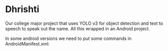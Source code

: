 # Dhrishti
Our college major project that uses YOLO v3 for object detection and text to speech to speak out the name. All this wrapped in an Android project.


In some android versions we need to put some commands in AndroidManifest.xml:

<uses-permission android:name="android.permission.READ_EXTERNAL_STORAGE"/>
<uses-permission android:name="android.permission.WRITE_EXTERNAL_STORAGE"/>
